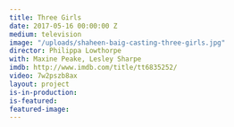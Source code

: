 ```yaml
---
title: Three Girls
date: 2017-05-16 00:00:00 Z
medium: television
image: "/uploads/shaheen-baig-casting-three-girls.jpg"
director: Philippa Lowthorpe
with: Maxine Peake, Lesley Sharpe
imdb: http://www.imdb.com/title/tt6835252/
video: 7w2pszb8ax
layout: project
is-in-production: 
is-featured: 
featured-image: 
---
```


